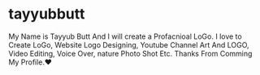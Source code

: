 # tayyubbutt
My Name is Tayyub Butt And I will create a Profacnioal LoGo. I love to Create LoGo, Website Logo Designing, Youtube Channel Art And LOGO, Video Editing, Voice Over, nature Photo Shot Etc. Thanks From Comming My Profile.❤️
